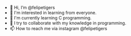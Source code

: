 - 👋 Hi, I’m @felipetigers
- 👀 I'm interested in learning from everyone.
- 🌱 I'm currently learning C programming.
- 💞️ I try to collaborate with my knowledge in programming.
- 📫 How to reach me via instagram @felipetigers

<!---
felipetigers/felipetigers is a ✨ special ✨ repository because its `README.md` (this file) appears on your GitHub profile.
You can click the Preview link to take a look at your changes.
--->
